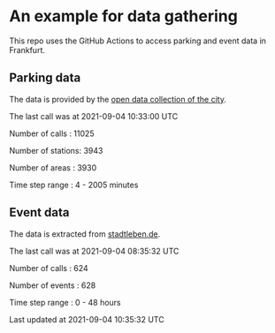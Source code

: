 # An example for data gathering

This repo uses the GitHub Actions to access parking and event data in Frankfurt.

## Parking data
The data is provided by the [open data collection of the city](https://www.offenedaten.frankfurt.de/).

The last call was at 2021-09-04 10:33:00 UTC

Number of calls   : 11025

Number of stations:  3943

Number of areas   :  3930

Time step range   :     4 -  2005 minutes


## Event data
The data is extracted from [stadtleben.de](https://stadtleben.de/frankfurt/).

The last call was at 2021-09-04 08:35:32 UTC

Number of calls   : 624

Number of events  : 628

Time step range   :   0 -  48 hours


Last updated at 2021-09-04 10:35:32 UTC
